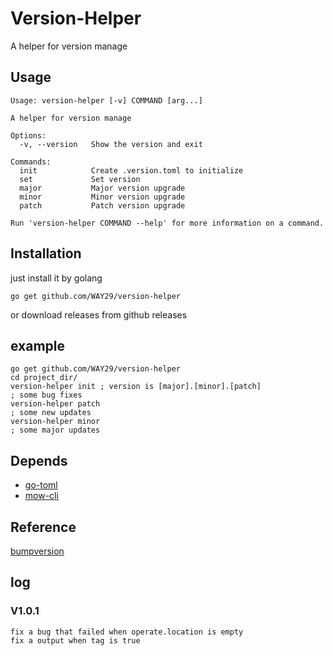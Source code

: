 # Version-Helper

A helper for version manage

## Usage
```
Usage: version-helper [-v] COMMAND [arg...]

A helper for version manage

Options:
  -v, --version   Show the version and exit

Commands:
  init            Create .version.toml to initialize
  set             Set version
  major           Major version upgrade
  minor           Minor version upgrade
  patch           Patch version upgrade

Run 'version-helper COMMAND --help' for more information on a command.
```

## Installation
just install it by golang 

`go get github.com/WAY29/version-helper`

or download releases from github releases

## example
```
go get github.com/WAY29/version-helper
cd project_dir/
version-helper init ; version is [major].[minor].[patch]
; some bug fixes
version-helper patch
; some new updates
version-helper minor
; some major updates
```

## Depends
- [go-toml](https://github.com/pelletier/go-toml)
- [mow-cli](https://github.com/jawher/mow.cli)

## Reference
[bumpversion](https://github.com/peritus/bumpversion)

## log
### V1.0.1
```
fix a bug that failed when operate.location is empty
fix a output when tag is true
```